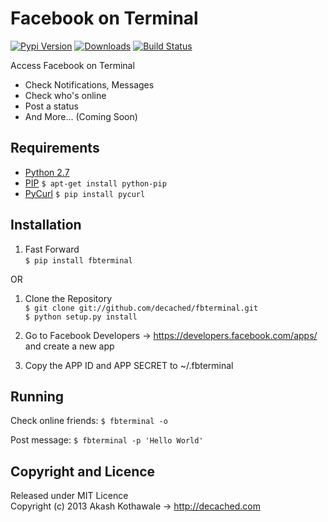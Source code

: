 Facebook on Terminal
===
[![Pypi Version](https://pypip.in/v/fbterminal/badge.png)](https://crate.io/packages/fbterminal) [![Downloads](https://pypip.in/d/fbterminal/badge.png)](https://crate.io/packages/fbterminal) [![Build Status](https://travis-ci.org/decached/fbterminal.png?branch=master)](https://travis-ci.org/decached/fbterminal)

Access Facebook on Terminal

- Check Notifications, Messages
- Check who's online
- Post a status
- And More... (Coming Soon)

Requirements
---
- [Python 2.7](http://www.python.org/download/releases/2.7.3)
- [PIP](http://pypi.python.org/pypi/pip) `$ apt-get install python-pip`
- [PyCurl](http://pycurl.sourceforge.net) `$ pip install pycurl`

Installation
---
1. Fast Forward  
    `$ pip install fbterminal`

OR

1. Clone the Repository  
	`$ git clone git://github.com/decached/fbterminal.git`  
    `$ python setup.py install`

2. Go to Facebook Developers -> https://developers.facebook.com/apps/ and create a new app

3. Copy the APP ID and APP SECRET to ~/.fbterminal

Running
---
Check online friends:
`$ fbterminal -o`


Post message:
`$ fbterminal -p 'Hello World'`

Copyright and Licence
---
Released under MIT Licence  
Copyright (c) 2013 Akash Kothawale -> http://decached.com

